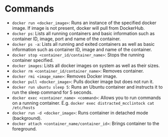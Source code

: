 # Commands
- `docker run <docker_image>`: Runs an instance of the specified docker image. If image is not present, docker will pull from DockerHub.
- `docker ps`: Lists all running containers and basic information such as container ID, image, port and name of the container.
- `docker ps -a`: Lists all running and exited containers as well as basic information such as container ID, image and name of the container.
- `docker stop <container_id/container_name>`: Stops the running container specified.
- `docker images`: Lists all docker images on system as well as their sizes.
- `docker rm <container_id/container_name>`: Removes container.
- `docker rmi <image_name>`: Removes Docker image.
- `docker pull <docker_image>`: Pulls docker image but does not run it.
- `docker run ubuntu sleep 5`: Runs an Ubuntu container and instructs it to run the sleep command for 5 seconds.
- `docker exec <container_name> <command>`: Allows you to run commands on a running container. E.g. 
`docker exec distracted_mcclintock cat /etc/hosts`
- `docker run -d <docker_image>`: Runs container in detached mode (background).
- `docker attach <container_name/container_id>`: Brings container to the foreground.
